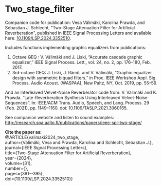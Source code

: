 # Two_stage_filter
Companion code for publication: Vesa Välimäki, Karolina Prawda, and Sebastian J. Schlecht, "Two-Stage Attenuation Filter for Artificial Reverberation", published in IEEE Signal Processing Letters and available here: [10.1109/LSP.2024.3352510](https://ieeexplore.ieee.org/document/10387752). 

Includes functions implementing graphic equalizers from publications:
1. Octave GEQ : V. Välimäki and J. Liski, “Accurate cascade graphic equalizer,” IEEE Signal Process. Lett., vol. 24, no. 2, pp. 176–180, Feb. 2017.
2. 3rd-octave GEQ: J. Liski, J. Rämö, and V. Välimäki, “Graphic equalizer design with symmetric biquad filters,” in Proc. IEEE Workshop Appl. Sig. Process. Audio Acoust. (WASPAA), New Paltz, NY, Oct. 2019, pp. 55–59.

And an Interleaved Velvet-Noise Reverberator code from: 
V. Välimäki and K. Prawda. “Late-Reverberation Synthesis Using Interleaved Velvet-Noise Sequences”. In: IEEE/ACM Trans. Audio, Speech, and Lang. Process. 29 (Feb. 2021), pp. 1149–1160. doi: 10.1109/TASLP.2021.3060165.

See companion website and listen to sound examples: http://research.spa.aalto.fi/publications/papers/ieee-spl-two-stage/

**Cite the paper as:**<br>
@ARTICLE{valimaki2024_two_stage,<br>
  author={Välimäki, Vesa and Prawda, Karolina and Schlecht, Sebastian J.},<br>
  journal={IEEE Signal Processing Letters}, <br>
  title={Two-Stage Attenuation Filter for Artificial Reverberation}, <br>
  year={2024},<br>
  volume={31},<br>
  number={},<br>
  pages={391--395},<br>
  doi={10.1109/LSP.2024.3352510}}

